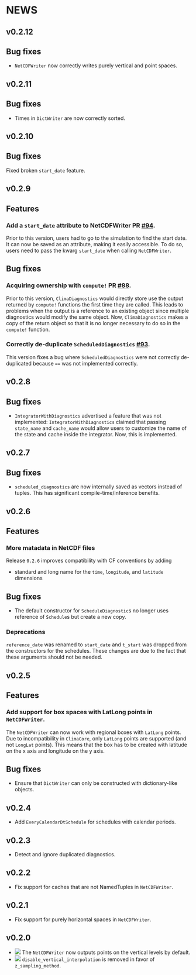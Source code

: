 # NEWS

v0.2.12
-------
## Bug fixes

- `NetCDFWriter` now correctly writes purely vertical and point spaces.

v0.2.11
-------
## Bug fixes

- Times in `DictWriter` are now correctly sorted.

v0.2.10
-------
## Bug fixes

Fixed broken `start_date` feature.

v0.2.9
-------

## Features

### Add a `start_date` attribute to NetCDFWriter PR [#94](https://github.com/CliMA/ClimaDiagnostics.jl/pull/94).

Prior to this version, users had to go to the simulation to find the start date.
It can now be saved as an attribute, making it easily accessible.
To do so, users need to pass the kwarg `start_date` when calling `NetCDFWriter`.

## Bug fixes

### Acquiring ownership with `compute!` PR [#88](https://github.com/CliMA/ClimaDiagnostics.jl/pull/88).

Prior to this version, `ClimaDiagnostics` would directly store use the output
returned by `compute!` functions the first time they are called. This leads to
problems when the output is a reference to an existing object since multiple
diagnostics would modify the same object. Now, `ClimaDiagnostics` makes a copy
of the return object so that it is no longer necessary to do so in the
`compute!` function.

### Correctly de-duplicate `ScheduledDiagnostics` [#93](https://github.com/CliMA/ClimaDiagnostics.jl/pull/93).

This version fixes a bug where `ScheduledDiagnostics` were not correctly
de-duplicated because `==` was not implemented correctly.

v0.2.8
-------

## Bug fixes

- `IntegratorWithDiagnostics` advertised a feature that was not implemented:
  `IntegratorWithDiagnostics` claimed that passing `state_name` and `cache_name`
  would allow users to customize the name of the state and cache inside the
  integrator. Now, this is implemented.

v0.2.7
-------

## Bug fixes

- `scheduled_diagnostics` are now internally saved as vectors instead of tuples.
  This has significant compile-time/inference benefits.

v0.2.6
-------

## Features

### More matadata in NetCDF files

Release `0.2.6` improves compatibility with CF conventions by adding
- standard and long name for the `time`, `longitude`, and `latitude` dimensions

## Bug fixes

- The default constructor for `ScheduleDiagnostic`s no longer uses reference of
  `Schedule`s but create a new copy.

### Deprecations

`reference_date` was renamed to `start_date` and `t_start` was dropped from the
constructors for the schedules. These changes are due to the fact that these
arguments should not be needed.

v0.2.5
-------

## Features

### Add support for box spaces with LatLong points in `NetCDFWriter`.

The `NetCDFWriter` can now work with regional boxes with `LatLong` points. Due
to incompatibility in `ClimaCore`, only `LatLong` points are supported (and not
`LongLat` points). This means that the box has to be created with latitude on
the x axis and longitude on the y axis.

## Bug fixes

- Ensure that `DictWriter` can only be constructed with dictionary-like objects.

v0.2.4
-------

- Add `EveryCalendarDtSchedule` for schedules with calendar periods.

v0.2.3
-------

- Detect and ignore duplicated diagnostics.

v0.2.2
-------

- Fix support for caches that are not NamedTuples in `NetCDFWriter`.

v0.2.1
-------

- Fix support for purely horizontal spaces in `NetCDFWriter`.

v0.2.0
-------

- ![][badge-💥breaking] The `NetCDFWriter` now outputs points on the vertical levels by default.
- ![][badge-💥breaking] `disable_vertical_interpolation` is removed in favor of `z_sampling_method`.

[badge-💥breaking]: https://img.shields.io/badge/💥BREAKING-red.svg
